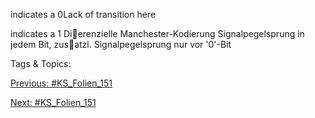 indicates a 0Lack of transition here
indicates a 1
Dierenzielle Manchester-Kodierung
Signalpegelsprung in jedem Bit,
zusatzl. Signalpegelsprung nur vor '0'-Bit

   Tags & Topics:
   

[Previous: #KS_Folien_151](KS_Folien_151.md)

[Next: #KS_Folien_151](KS_Folien_151.md)